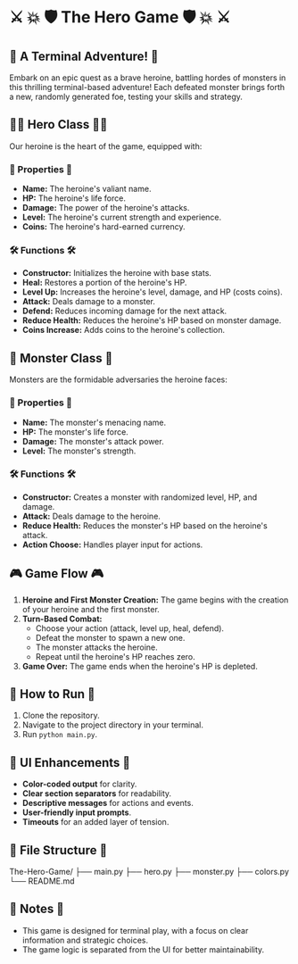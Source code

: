 # ⚔️ 💥 🛡️ The Hero Game 🛡️ 💥 ⚔️

## 🌟 A Terminal Adventure! 🌟

Embark on an epic quest as a brave heroine, battling hordes of monsters in this thrilling terminal-based adventure! Each defeated monster brings forth a new, randomly generated foe, testing your skills and strategy.

## 🦸‍♀️ Hero Class 🦸‍♀️

Our heroine is the heart of the game, equipped with:

### 📜 Properties 📜

* **Name:** The heroine's valiant name.
* **HP:** The heroine's life force.
* **Damage:** The power of the heroine's attacks.
* **Level:** The heroine's current strength and experience.
* **Coins:** The heroine's hard-earned currency.

### 🛠️ Functions 🛠️

* **Constructor:** Initializes the heroine with base stats.
* **Heal:** Restores a portion of the heroine's HP.
* **Level Up:** Increases the heroine's level, damage, and HP (costs coins).
* **Attack:** Deals damage to a monster.
* **Defend:** Reduces incoming damage for the next attack.
* **Reduce Health:** Reduces the heroine's HP based on monster damage.
* **Coins Increase:** Adds coins to the heroine's collection.

## 👹 Monster Class 👹

Monsters are the formidable adversaries the heroine faces:

### 📜 Properties 📜

* **Name:** The monster's menacing name.
* **HP:** The monster's life force.
* **Damage:** The monster's attack power.
* **Level:** The monster's strength.

### 🛠️ Functions 🛠️

* **Constructor:** Creates a monster with randomized level, HP, and damage.
* **Attack:** Deals damage to the heroine.
* **Reduce Health:** Reduces the monster's HP based on the heroine's attack.
* **Action Choose:** Handles player input for actions.

## 🎮 Game Flow 🎮

1.  **Heroine and First Monster Creation:** The game begins with the creation of your heroine and the first monster.
2.  **Turn-Based Combat:**
    * Choose your action (attack, level up, heal, defend).
    * Defeat the monster to spawn a new one.
    * The monster attacks the heroine.
    * Repeat until the heroine's HP reaches zero.
3.  **Game Over:** The game ends when the heroine's HP is depleted.

## 🚀 How to Run 🚀

1.  Clone the repository.
2.  Navigate to the project directory in your terminal.
3.  Run `python main.py`.

## 🎨 UI Enhancements 🎨

* **Color-coded output** for clarity.
* **Clear section separators** for readability.
* **Descriptive messages** for actions and events.
* **User-friendly input prompts**.
* **Timeouts** for an added layer of tension.

## 📂 File Structure 📂

The-Hero-Game/
├── main.py
├── hero.py
├── monster.py
├── colors.py
└── README.md


## 📝 Notes 📝

* This game is designed for terminal play, with a focus on clear information and strategic choices.
* The game logic is separated from the UI for better maintainability.